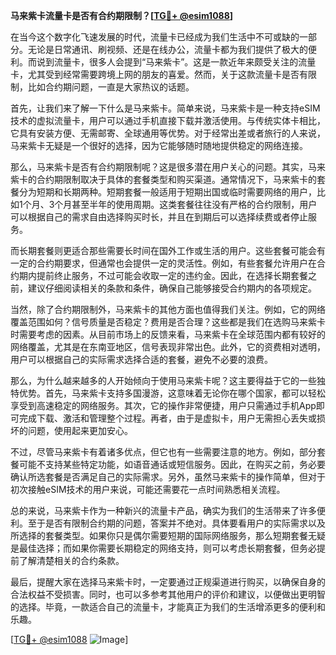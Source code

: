 **马来紫卡流量卡是否有合约期限制？[[TG💪+ @esim1088](https://t.me/s/esim1088)]**

在当今这个数字化飞速发展的时代，流量卡已经成为我们生活中不可或缺的一部分。无论是日常通讯、刷视频、还是在线办公，流量卡都为我们提供了极大的便利。而说到流量卡，很多人会提到“马来紫卡”。这是一款近年来颇受关注的流量卡，尤其受到经常需要跨境上网的朋友的喜爱。然而，关于这款流量卡是否有限制，比如合约期问题，一直是大家热议的话题。

首先，让我们来了解一下什么是马来紫卡。简单来说，马来紫卡是一种支持eSIM技术的虚拟流量卡，用户可以通过手机直接下载并激活使用。与传统实体卡相比，它具有安装方便、无需邮寄、全球通用等优势。对于经常出差或者旅行的人来说，马来紫卡无疑是一个很好的选择，因为它能够随时随地提供稳定的网络连接。

那么，马来紫卡是否有合约期限制呢？这是很多潜在用户关心的问题。其实，马来紫卡的合约期限制取决于具体的套餐类型和购买渠道。通常情况下，马来紫卡的套餐分为短期和长期两种。短期套餐一般适用于短期出国或临时需要网络的用户，比如1个月、3个月甚至半年的使用周期。这类套餐往往没有严格的合约限制，用户可以根据自己的需求自由选择购买时长，并且在到期后可以选择续费或者停止服务。

而长期套餐则更适合那些需要长时间在国外工作或生活的用户。这些套餐可能会有一定的合约期要求，但通常也会提供一定的灵活性。例如，有些套餐允许用户在合约期内提前终止服务，不过可能会收取一定的违约金。因此，在选择长期套餐之前，建议仔细阅读相关的条款和条件，确保自己能够接受合约期内的各项规定。

当然，除了合约期限制外，马来紫卡的其他方面也值得我们关注。例如，它的网络覆盖范围如何？信号质量是否稳定？费用是否合理？这些都是我们在选购马来紫卡时需要考虑的因素。从目前市场上的反馈来看，马来紫卡在全球范围内都有较好的网络覆盖，尤其是在东南亚地区，信号表现非常出色。此外，它的资费相对透明，用户可以根据自己的实际需求选择合适的套餐，避免不必要的浪费。

那么，为什么越来越多的人开始倾向于使用马来紫卡呢？这主要得益于它的一些独特优势。首先，马来紫卡支持多国漫游，这意味着无论你在哪个国家，都可以轻松享受到高速稳定的网络服务。其次，它的操作非常便捷，用户只需通过手机App即可完成下载、激活和管理整个过程。再者，由于是虚拟卡，用户无需担心丢失或损坏的问题，使用起来更加安心。

不过，尽管马来紫卡有着诸多优点，但它也有一些需要注意的地方。例如，部分套餐可能不支持某些特定功能，如语音通话或短信服务。因此，在购买之前，务必要确认所选套餐是否满足自己的实际需求。另外，虽然马来紫卡的操作简单，但对于初次接触eSIM技术的用户来说，可能还需要花一点时间熟悉相关流程。

总的来说，马来紫卡作为一种新兴的流量卡产品，确实为我们的生活带来了许多便利。至于是否有限制合约期的问题，答案并不绝对。具体要看用户的实际需求以及所选择的套餐类型。如果你只是偶尔需要短期的国际网络服务，那么短期套餐无疑是最佳选择；而如果你需要长期稳定的网络支持，则可以考虑长期套餐，但务必提前了解清楚相关的合约条款。

最后，提醒大家在选择马来紫卡时，一定要通过正规渠道进行购买，以确保自身的合法权益不受损害。同时，也可以多参考其他用户的评价和建议，以便做出更明智的选择。毕竟，一款适合自己的流量卡，才能真正为我们的生活增添更多的便利和乐趣。

[[TG💪+ @esim1088](https://t.me/s/esim1088) ![Image](https://i.postimg.cc/4NQfJmqS/Snipaste-2025-05-13-00-14-12.png)]
